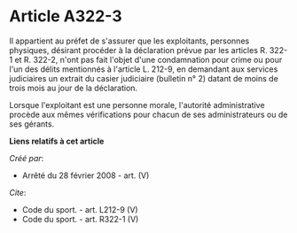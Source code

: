 # Article A322-3

Il appartient au préfet de s'assurer que les exploitants, personnes physiques, désirant procéder à la déclaration prévue par
les articles R. 322-1 et R. 322-2, n'ont pas fait l'objet d'une condamnation pour crime ou pour l'un des délits mentionnés à
l'article L. 212-9, en demandant aux services judiciaires un extrait du casier judiciaire (bulletin n° 2) datant de moins de
trois mois au jour de la déclaration. 

Lorsque l'exploitant est une personne morale, l'autorité administrative procède aux mêmes vérifications pour chacun de ses
administrateurs ou de ses gérants.

**Liens relatifs à cet article**

_Créé par_:

  - Arrêté du 28 février 2008 - art. (V)

_Cite_:

  - Code du sport. - art. L212-9 (V)
  - Code du sport. - art. R322-1 (V)
